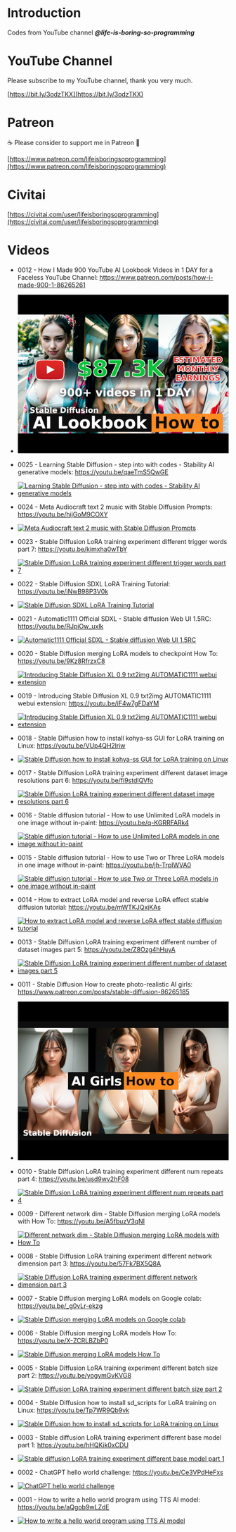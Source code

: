 # Introduction
Codes from YouTube channel ***@life-is-boring-so-programming***

# YouTube Channel
Please subscribe to my YouTube channel, thank you very much. 

[https://bit.ly/3odzTKX](https://bit.ly/3odzTKX)

# Patreon
☕️ Please consider to support me in Patreon 🍻

[https://www.patreon.com/lifeisboringsoprogramming](https://www.patreon.com/lifeisboringsoprogramming)

# Civitai
[https://civitai.com/user/lifeisboringsoprogramming](https://civitai.com/user/lifeisboringsoprogramming)


# Videos

* 0012 - How I Made 900 YouTube AI Lookbook Videos in 1 DAY for a Faceless YouTube Channel: https://www.patreon.com/posts/how-i-made-900-1-86265261
* [![How I Made 900 YouTube AI Lookbook Videos in 1 DAY for a Faceless YouTube Channel](https://raw.githubusercontent.com/lifeisboringsoprogramming/youtube/master/0012-how-i-made-900-you-tube-ai-lookbook-videos-in-1-day-for-a-faceless-you-tube-channel/images/thumbnail.04.jpg)](https://www.patreon.com/posts/how-i-made-900-1-86265261)

* 0025 - Learning Stable Diffusion - step into with codes - Stability AI generative models: https://youtu.be/qaeTmS5QwGE
* [![Learning Stable Diffusion - step into with codes - Stability AI generative models](https://img.youtube.com/vi/qaeTmS5QwGE/sddefault.jpg)](https://www.youtube.com/watch?v=qaeTmS5QwGE)

* 0024 - Meta Audiocraft text 2 music with Stable Diffusion Prompts: https://youtu.be/hijGoM9COXY
* [![Meta Audiocraft text 2 music with Stable Diffusion Prompts](https://img.youtube.com/vi/hijGoM9COXY/sddefault.jpg)](https://www.youtube.com/watch?v=hijGoM9COXY)

* 0023 - Stable Diffusion LoRA training experiment different trigger words part 7: https://youtu.be/kimxha0wTbY
* [![Stable Diffusion LoRA training experiment different trigger words part 7](https://img.youtube.com/vi/kimxha0wTbY/sddefault.jpg)](https://www.youtube.com/watch?v=kimxha0wTbY)

* 0022 - Stable Diffusion SDXL LoRA Training Tutorial: https://youtu.be/iNwB98P3V0k
* [![Stable Diffusion SDXL LoRA Training Tutorial](https://img.youtube.com/vi/iNwB98P3V0k/sddefault.jpg)](https://www.youtube.com/watch?v=iNwB98P3V0k)

* 0021 - Automatic1111 Official SDXL - Stable diffusion Web UI 1.5RC: https://youtu.be/RJpiOw_uxlk
* [![Automatic1111 Official SDXL - Stable diffusion Web UI 1.5RC](https://img.youtube.com/vi/RJpiOw_uxlk/sddefault.jpg)](https://www.youtube.com/watch?v=RJpiOw_uxlk)

* 0020 - Stable Diffusion merging LoRA models to checkpoint How To: https://youtu.be/9Kz8RfrzxC8
* [![Introducing Stable Diffusion XL 0.9 txt2img AUTOMATIC1111 webui extension](https://img.youtube.com/vi/9Kz8RfrzxC8/sddefault.jpg)](https://www.youtube.com/watch?v=9Kz8RfrzxC8)

* 0019 - Introducing Stable Diffusion XL 0.9 txt2img AUTOMATIC1111 webui extension: https://youtu.be/iF4w7gFDaYM
* [![Introducing Stable Diffusion XL 0.9 txt2img AUTOMATIC1111 webui extension](https://img.youtube.com/vi/iF4w7gFDaYM/sddefault.jpg)](https://www.youtube.com/watch?v=iF4w7gFDaYM)

* 0018 - Stable Diffusion how to install kohya-ss GUI for LoRA training on Linux: https://youtu.be/VUp4QH2lriw
* [![Stable Diffusion how to install kohya-ss GUI for LoRA training on Linux](https://img.youtube.com/vi/VUp4QH2lriw/sddefault.jpg)](https://www.youtube.com/watch?v=VUp4QH2lriw)

* 0017 - Stable Diffusion LoRA training experiment different dataset image resolutions part 6: https://youtu.be/fi9stdlQVfo
* [![Stable Diffusion LoRA training experiment different dataset image resolutions part 6](https://img.youtube.com/vi/fi9stdlQVfo/sddefault.jpg)](https://www.youtube.com/watch?v=fi9stdlQVfo)


* 0016 - Stable diffusion tutorial - How to use Unlimited LoRA models in one image without in-paint: https://youtu.be/q-KGRRFARk4
* [![Stable diffusion tutorial - How to use Unlimited LoRA models in one image without in-paint](https://img.youtube.com/vi/q-KGRRFARk4/sddefault.jpg)](https://www.youtube.com/watch?v=q-KGRRFARk4)

* 0015 - Stable diffusion tutorial - How to use Two or Three LoRA models in one image without in-paint: https://youtu.be/jh-TrplWVA0
* [![Stable diffusion tutorial - How to use Two or Three LoRA models in one image without in-paint](https://img.youtube.com/vi/jh-TrplWVA0/sddefault.jpg)](https://www.youtube.com/watch?v=jh-TrplWVA0)

* 0014 - How to extract LoRA model and reverse LoRA effect stable diffusion tutorial: https://youtu.be/mWTKJQxjKAs
* [![How to extract LoRA model and reverse LoRA effect stable diffusion tutorial](https://img.youtube.com/vi/mWTKJQxjKAs/sddefault.jpg)](https://www.youtube.com/watch?v=mWTKJQxjKAs)

* 0013 - Stable Diffusion LoRA training experiment different number of dataset images part 5: https://youtu.be/Z8Ozg4hHuyA
* [![Stable Diffusion LoRA training experiment different number of dataset images part 5](https://img.youtube.com/vi/Z8Ozg4hHuyA/sddefault.jpg)](https://www.youtube.com/watch?v=Z8Ozg4hHuyA)

* 0011 - Stable Diffusion How to create photo-realistic AI girls: https://www.patreon.com/posts/stable-diffusion-86265185
* [![Stable Diffusion How to create photo-realistic AI girls](https://raw.githubusercontent.com/lifeisboringsoprogramming/youtube/master/0011-how-to-create-photorealistic-ai-girls/images/thumbnail.01.jpg)](https://www.patreon.com/posts/stable-diffusion-86265185)

* 0010 - Stable Diffusion LoRA training experiment different num repeats part 4: https://youtu.be/usd9wv2hF08
* [![Stable Diffusion LoRA training experiment different num repeats part 4](https://img.youtube.com/vi/usd9wv2hF08/sddefault.jpg)](https://www.youtube.com/watch?v=usd9wv2hF08)

* 0009 - Different network dim - Stable Diffusion merging LoRA models with How To: https://youtu.be/A5fbuzV3qNI
* [![Different network dim - Stable Diffusion merging LoRA models with How To](https://img.youtube.com/vi/A5fbuzV3qNI/sddefault.jpg)](https://www.youtube.com/watch?v=A5fbuzV3qNI)

* 0008 - Stable Diffusion LoRA training experiment different network dimension part 3: https://youtu.be/57Fk7BX5Q8A
* [![Stable Diffusion LoRA training experiment different network dimension part 3](https://img.youtube.com/vi/57Fk7BX5Q8A/sddefault.jpg)](https://www.youtube.com/watch?v=57Fk7BX5Q8A)

* 0007 - Stable Diffusion merging LoRA models on Google colab: https://youtu.be/_g0vLr-ekzg
* [![Stable Diffusion merging LoRA models on Google colab](https://img.youtube.com/vi/_g0vLr-ekzg/sddefault.jpg)](https://www.youtube.com/watch?v=_g0vLr-ekzg)

* 0006 - Stable Diffusion merging LoRA models How To: https://youtu.be/X-ZCRLBZbP0
* [![Stable Diffusion merging LoRA models How To](https://img.youtube.com/vi/X-ZCRLBZbP0/sddefault.jpg)](https://www.youtube.com/watch?v=X-ZCRLBZbP0)

* 0005 - Stable Diffusion LoRA training experiment different batch size part 2: https://youtu.be/yogymGvKVG8
* [![Stable Diffusion LoRA training experiment different batch size part 2](https://img.youtube.com/vi/yogymGvKVG8/sddefault.jpg)](https://www.youtube.com/watch?v=yogymGvKVG8)

* 0004 - Stable Diffusion how to install sd_scripts for LoRA training on Linux: https://youtu.be/Tp7WR9Qb9vk
* [![Stable Diffusion how to install sd_scripts for LoRA training on Linux](https://img.youtube.com/vi/Tp7WR9Qb9vk/sddefault.jpg)](https://www.youtube.com/watch?v=Tp7WR9Qb9vk)

* 0003 - Stable diffusion LoRA training experiment different base model part 1: https://youtu.be/hHQKik0xCDU
* [![Stable diffusion LoRA training experiment different base model part 1](https://img.youtube.com/vi/hHQKik0xCDU/sddefault.jpg)](https://www.youtube.com/watch?v=hHQKik0xCDU)

* 0002 - ChatGPT hello world challenge: https://youtu.be/Ce3VPdHeFxs
* [![ChatGPT hello world challenge](https://img.youtube.com/vi/Ce3VPdHeFxs/sddefault.jpg)](https://www.youtube.com/watch?v=Ce3VPdHeFxs)

* 0001 - How to write a hello world program using TTS AI model: https://youtu.be/aQgob9wLZdE
* [![How to write a hello world program using TTS AI model](https://img.youtube.com/vi/aQgob9wLZdE/sddefault.jpg)](https://www.youtube.com/watch?v=aQgob9wLZdE)
